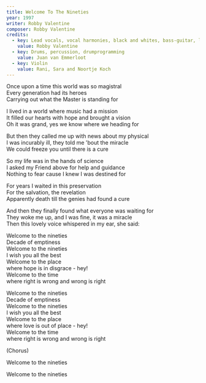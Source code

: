 ```yaml
---
title: Welcome To The Nineties
year: 1997
writer: Robby Valentine
composer: Robby Valentine
credits:
  - key: Lead vocals, vocal harmonies, black and whites, bass-guitar, lead, harmonic, acoustic and rhythm guitars, vocoder, drum programming and other noises.
    value: Robby Valentine
  - key: Drums, percussion, drumprogramming
    value: Juan van Emmerloot
  - key: Violin
    value: Rani, Sara and Noortje Koch
---
```


<p>Once upon a time this world was so magistral<br />
Every generation had its heroes<br />
Carrying out what the Master is standing for</p>

<p>I lived in a world where music had a mission<br />
It filled our hearts with hope and brought a vision<br />
Oh it was grand, yes we know where we heading for</p>

<p>But then they called me up with news about my physical<br />
I was incurably ill, they told me 'bout the miracle<br />
We could freeze you until there is a cure</p>

<p>So my life was in the hands of science<br />
I asked my Friend above for help and guidance<br />
Nothing to fear cause I knew I was destined for</p>

<p>For years I waited in this preservation<br />
For the salvation, the revelation<br />
Apparently death till the genies had found a cure</p>

<p>And then they finally found what everyone was waiting for<br />
They woke me up, and I was fine, it was a miracle<br />
Then this lovely voice whispered in my ear, she said:</p>

<p>Welcome to the nineties<br />
Decade of emptiness<br />
Welcome to the nineties<br />
I wish you all the best<br />
Welcome to the place <br />
where hope is in disgrace - hey!<br />
Welcome to the time<br />
where right is wrong and wrong is right</p>

<p>Welcome to the nineties<br />
Decade of emptiness<br />
Welcome to the nineties<br />
I wish you all the best<br />
Welcome to the place <br />
where love is out of place - hey!<br />
Welcome to the time<br />
where right is wrong and wrong is right</p>

<p>(Chorus)</p>

<p>Welcome to the nineties</p>
Welcome to the nineties</p>